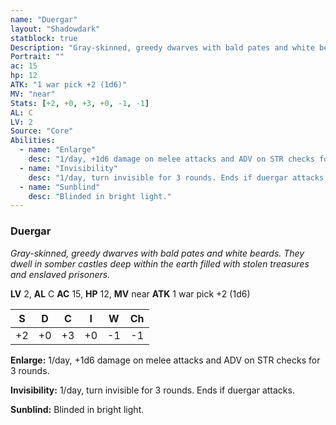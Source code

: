 ```yaml
---
name: "Duergar"
layout: "Shadowdark"
statblock: true
Description: "Gray-skinned, greedy dwarves with bald pates and white beards. They dwell in somber castles deep within the earth filled with stolen treasures and enslaved prisoners."
Portrait: ""
ac: 15
hp: 12
ATK: "1 war pick +2 (1d6)"
MV: "near"
Stats: [+2, +0, +3, +0, -1, -1]
AL: C
LV: 2
Source: "Core"
Abilities:
  - name: "Enlarge"
    desc: "1/day, +1d6 damage on melee attacks and ADV on STR checks for 3 rounds."
  - name: "Invisibility"
    desc: "1/day, turn invisible for 3 rounds. Ends if duergar attacks."
  - name: "Sunblind"
    desc: "Blinded in bright light."
---
```


### Duergar

_Gray-skinned, greedy dwarves with bald pates and white beards. They dwell in somber castles deep within the earth filled with stolen treasures and enslaved prisoners._

**LV** 2, **AL** C
**AC** 15, **HP** 12, **MV** near
**ATK** 1 war pick +2 (1d6)

|  S  |  D  |  C  |  I  |  W  |  Ch  |
|:---:|:---:|:---:|:---:|:---:|:----:|
| +2 | +0 | +3 | +0 | -1 | -1 |

**Enlarge:** 1/day, +1d6 damage on melee attacks and ADV on STR checks for 3 rounds.

**Invisibility:** 1/day, turn invisible for 3 rounds. Ends if duergar attacks.

**Sunblind:** Blinded in bright light.

